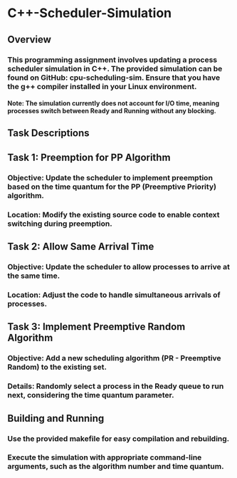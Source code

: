 # C++-Scheduler-Simulation
## Overview
### This programming assignment involves updating a process scheduler simulation in C++. The provided simulation can be found on GitHub: cpu-scheduling-sim. Ensure that you have the g++ compiler installed in your Linux environment.

#### Note: The simulation currently does not account for I/O time, meaning processes switch between Ready and Running without any blocking.

## Task Descriptions
## Task 1: Preemption for PP Algorithm
### Objective: Update the scheduler to implement preemption based on the time quantum for the PP (Preemptive Priority) algorithm.
### Location: Modify the existing source code to enable context switching during preemption.

## Task 2: Allow Same Arrival Time
### Objective: Update the scheduler to allow processes to arrive at the same time.
### Location: Adjust the code to handle simultaneous arrivals of processes.

## Task 3: Implement Preemptive Random Algorithm
### Objective: Add a new scheduling algorithm (PR - Preemptive Random) to the existing set.
### Details: Randomly select a process in the Ready queue to run next, considering the time quantum parameter.

## Building and Running

### Use the provided makefile for easy compilation and rebuilding.
### Execute the simulation with appropriate command-line arguments, such as the algorithm number and time quantum.
